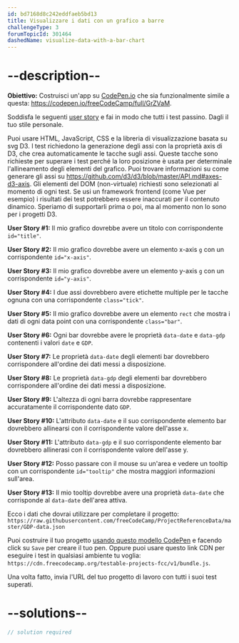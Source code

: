 ```yaml
---
id: bd7168d8c242eddfaeb5bd13
title: Visualizzare i dati con un grafico a barre
challengeType: 3
forumTopicId: 301464
dashedName: visualize-data-with-a-bar-chart
---
```


# --description--

**Obiettivo:** Costruisci un'app su [CodePen.io](https://codepen.io) che sia funzionalmente simile a questa: <https://codepen.io/freeCodeCamp/full/GrZVaM>.

Soddisfa le seguenti [user story](https://en.wikipedia.org/wiki/User_story) e fai in modo che tutti i test passino. Dagli il tuo stile personale.

Puoi usare HTML, JavaScript, CSS e la libreria di visualizzazione basata su svg D3. I test richiedono la generazione degli assi con la proprietà axis di D3, che crea automaticamente le tacche sugli assi. Queste tacche sono richieste per superare i test perché la loro posizione è usata per determinale l'allineamento degli elementi del grafico. Puoi trovare informazioni su come generare gli assi su <https://github.com/d3/d3/blob/master/API.md#axes-d3-axis>. Gli elementi del DOM (non-virtuale) richiesti sono selezionati al momento di ogni test. Se usi un framework frontend (come Vue per esempio) i risultati dei test potrebbero essere inaccurati per il contenuto dinamico. Speriamo di supportarli prima o poi, ma al momento non lo sono per i progetti D3.

**User Story #1:** Il mio grafico dovrebbe avere un titolo con corrispondente `id="title"`.

**User Story #2:** Il mio grafico dovrebbe avere un elemento x-axis `g` con un corrispondente `id="x-axis"`.

**User Story #3:** Il mio grafico dovrebbe avere un elemento y-axis `g` con un corrispondente `id="y-axis"`.

**User Story #4:** I due assi dovrebbero avere etichette multiple per le tacche ognuna con una corrispondente `class="tick"`.

**User Story #5:** Il mio grafico dovrebbe avere un elemento `rect` che mostra i dati di ogni data point con una corrispondente `class="bar"`.

**User Story #6:** Ogni bar dovrebbe avere le proprietà `data-date` e `data-gdp` contenenti i valori `date` e `GDP`.

**User Story #7:** Le proprietà `data-date` degli elementi bar dovrebbero corrispondere all'ordine dei dati messi a disposizione.

**User Story #8:** Le proprietà `data-gdp` degli elementi bar dovrebbero corrispondere all'ordine dei dati messi a disposizione.

**User Story #9:** L'altezza di ogni barra dovrebbe rappresentare accuratamente il corrispondente dato `GDP`.

**User Story #10:** L'attributo `data-date` e il suo corrispondente elemento bar dovrebbero allinearsi con il corrispondente valore dell'asse x.

**User Story #11:** L'attributo `data-gdp` e il suo corrispondente elemento bar dovrebbero allinerasi con il corrispondente valore dell'asse y.

**User Story #12:** Posso passare con il mouse su un'area e vedere un tooltip con un corrispondente `id="tooltip"` che mostra maggiori informazioni sull'area.

**User Story #13:** Il mio tooltip dovrebbe avere una proprietà `data-date` che corrisponde al `data-date` dell'area attiva.

Ecco i dati che dovrai utilizzare per completare il progetto: `https://raw.githubusercontent.com/freeCodeCamp/ProjectReferenceData/master/GDP-data.json`

Puoi costruire il tuo progetto <a href='https://codepen.io/pen?template=MJjpwO' target='_blank' rel='nofollow'>usando questo modello CodePen</a> e facendo click su `Save` per creare il tuo pen. Oppure puoi usare questo link CDN per eseguire i test in qualsiasi ambiente tu voglia: `https://cdn.freecodecamp.org/testable-projects-fcc/v1/bundle.js`.

Una volta fatto, invia l'URL del tuo progetto di lavoro con tutti i suoi test superati.

# --solutions--

```js
// solution required
```
